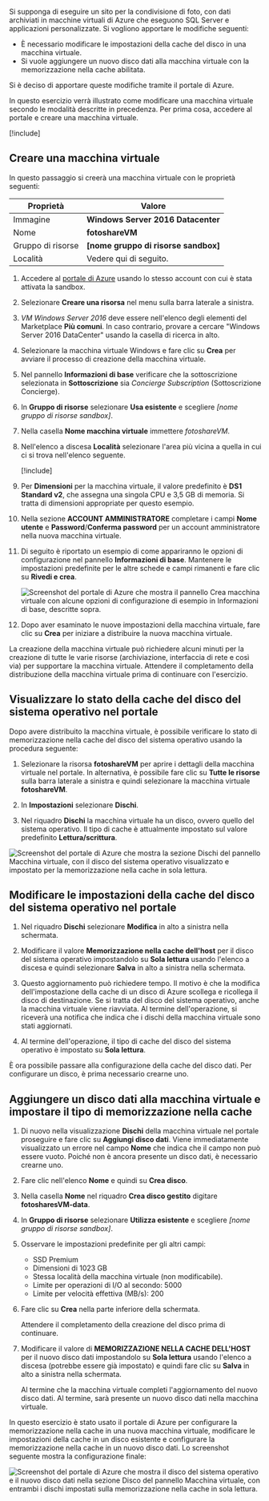 
Si supponga di eseguire un sito per la condivisione di foto, con dati archiviati in macchine virtuali di Azure che eseguono SQL Server e applicazioni personalizzate. Si vogliono apportare le modifiche seguenti:

- È necessario modificare le impostazioni della cache del disco in una macchina virtuale.
- Si vuole aggiungere un nuovo disco dati alla macchina virtuale con la memorizzazione nella cache abilitata.

Si è deciso di apportare queste modifiche tramite il portale di Azure.

In questo esercizio verrà illustrato come modificare una macchina virtuale secondo le modalità descritte in precedenza. Per prima cosa, accedere al portale e creare una macchina virtuale.

[!include[](../../../includes/azure-sandbox-activate.md)]

## <a name="create-a-virtual-machine"></a>Creare una macchina virtuale

In questo passaggio si creerà una macchina virtuale con le proprietà seguenti:

| Proprietà        | Valore   |
|-----------------|---------|
| Immagine           | **Windows Server 2016 Datacenter** |
| Nome            | **fotoshareVM** |
| Gruppo di risorse  |   **<rgn>[nome gruppo di risorse sandbox]</rgn>** |
| Località        | Vedere qui di seguito. |

1. Accedere al [portale di Azure](https://portal.azure.com/learn.docs.microsoft.com?azure-portal=true) usando lo stesso account con cui è stata attivata la sandbox.

1. Selezionare **Creare una risorsa** nel menu sulla barra laterale a sinistra.

1. _VM Windows Server 2016_ deve essere nell'elenco degli elementi del Marketplace **Più comuni**. In caso contrario, provare a cercare "Windows Server 2016 DataCenter" usando la casella di ricerca in alto.

1. Selezionare la macchina virtuale Windows e fare clic su **Crea** per avviare il processo di creazione della macchina virtuale.

1. Nel pannello **Informazioni di base** verificare che la sottoscrizione selezionata in **Sottoscrizione** sia _Concierge Subscription_ (Sottoscrizione Concierge).

1. In **Gruppo di risorse** selezionare **Usa esistente** e scegliere _<rgn>[nome gruppo di risorse sandbox]</rgn>_.

1. Nella casella **Nome macchina virtuale** immettere _fotoshareVM_.

1. Nell'elenco a discesa **Località** selezionare l'area più vicina a quella in cui ci si trova nell'elenco seguente.

    [!include[](../../../includes/azure-sandbox-regions-first-mention-note-friendly.md)]

1. Per **Dimensioni** per la macchina virtuale, il valore predefinito è **DS1 Standard v2**, che assegna una singola CPU e 3,5 GB di memoria. Si tratta di dimensioni appropriate per questo esempio.

1. Nella sezione **ACCOUNT AMMINISTRATORE** completare i campi **Nome utente** e **Password**/**Conferma password** per un account amministratore nella nuova macchina virtuale.

1. Di seguito è riportato un esempio di come appariranno le opzioni di configurazione nel pannello **Informazioni di base**. Mantenere le impostazioni predefinite per le altre schede e campi rimanenti e fare clic su **Rivedi e crea**.

    ![Screenshot del portale di Azure che mostra il pannello Crea macchina virtuale con alcune opzioni di configurazione di esempio in Informazioni di base, descritte sopra.](../media/4-basics-vm.png)

1. Dopo aver esaminato le nuove impostazioni della macchina virtuale, fare clic su **Crea** per iniziare a distribuire la nuova macchina virtuale.

La creazione della macchina virtuale può richiedere alcuni minuti per la creazione di tutte le varie risorse (archiviazione, interfaccia di rete e così via) per supportare la macchina virtuale. Attendere il completamento della distribuzione della macchina virtuale prima di continuare con l'esercizio.

## <a name="view-os-disk-cache-status-in-the-portal"></a>Visualizzare lo stato della cache del disco del sistema operativo nel portale

Dopo avere distribuito la macchina virtuale, è possibile verificare lo stato di memorizzazione nella cache del disco del sistema operativo usando la procedura seguente:

1. Selezionare la risorsa **fotoshareVM** per aprire i dettagli della macchina virtuale nel portale. In alternativa, è possibile fare clic su **Tutte le risorse** sulla barra laterale a sinistra e quindi selezionare la macchina virtuale **fotoshareVM**.

1. In **Impostazioni** selezionare **Dischi**.

1. Nel riquadro **Dischi** la macchina virtuale ha un disco, ovvero quello del sistema operativo. Il tipo di cache è attualmente impostato sul valore predefinito **Lettura/scrittura**.

![Screenshot del portale di Azure che mostra la sezione Dischi del pannello Macchina virtuale, con il disco del sistema operativo visualizzato e impostato per la memorizzazione nella cache in sola lettura.](../media/4-os-disk-rw.PNG)

## <a name="change-the-cache-settings-of-the-os-disk-in-the-portal"></a>Modificare le impostazioni della cache del disco del sistema operativo nel portale

1. Nel riquadro **Dischi** selezionare **Modifica** in alto a sinistra nella schermata.

1. Modificare il valore **Memorizzazione nella cache dell'host** per il disco del sistema operativo impostandolo su **Sola lettura** usando l'elenco a discesa e quindi selezionare **Salva** in alto a sinistra nella schermata.

1. Questo aggiornamento può richiedere tempo. Il motivo è che la modifica dell'impostazione della cache di un disco di Azure scollega e ricollega il disco di destinazione. Se si tratta del disco del sistema operativo, anche la macchina virtuale viene riavviata. Al termine dell'operazione, si riceverà una notifica che indica che i dischi della macchina virtuale sono stati aggiornati.

1. Al termine dell'operazione, il tipo di cache del disco del sistema operativo è impostato su **Sola lettura**.

È ora possibile passare alla configurazione della cache del disco dati. Per configurare un disco, è prima necessario crearne uno.

## <a name="add-a-data-disk-to-the-vm-and-set-caching-type"></a>Aggiungere un disco dati alla macchina virtuale e impostare il tipo di memorizzazione nella cache

1. Di nuovo nella visualizzazione **Dischi** della macchina virtuale nel portale proseguire e fare clic su **Aggiungi disco dati**. Viene immediatamente visualizzato un errore nel campo **Nome** che indica che il campo non può essere vuoto. Poiché non è ancora presente un disco dati, è necessario crearne uno.

1. Fare clic nell'elenco **Nome** e quindi su **Crea disco**.

1. Nella casella **Nome** nel riquadro **Crea disco gestito** digitare **fotosharesVM-data**.

1. In **Gruppo di risorse** selezionare **Utilizza esistente** e scegliere _<rgn>[nome gruppo di risorse sandbox]</rgn>_.

1. Osservare le impostazioni predefinite per gli altri campi:
    - SSD Premium
    - Dimensioni di 1023 GB
    - Stessa località della macchina virtuale (non modificabile).
    - Limite per operazioni di I/O al secondo: 5000
    - Limite per velocità effettiva (MB/s): 200

1. Fare clic su **Crea** nella parte inferiore della schermata.

    Attendere il completamento della creazione del disco prima di continuare.

1. Modificare il valore di **MEMORIZZAZIONE NELLA CACHE DELL'HOST** per il nuovo disco dati impostandolo su **Sola lettura** usando l'elenco a discesa (potrebbe essere già impostato) e quindi fare clic su **Salva** in alto a sinistra nella schermata.

    Al termine che la macchina virtuale completi l'aggiornamento del nuovo disco dati. Al termine, sarà presente un nuovo disco dati nella macchina virtuale.

In questo esercizio è stato usato il portale di Azure per configurare la memorizzazione nella cache in una nuova macchina virtuale, modificare le impostazioni della cache in un disco esistente e configurare la memorizzazione nella cache in un nuovo disco dati. Lo screenshot seguente mostra la configurazione finale:

![Screenshot del portale di Azure che mostra il disco del sistema operativo e il nuovo disco dati nella sezione Disco del pannello Macchina virtuale, con entrambi i dischi impostati sulla memorizzazione nella cache in sola lettura.](../media/disks-final-config-portal.PNG)
